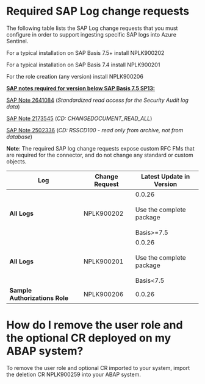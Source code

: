 # Required SAP Log change requests

The following table lists the SAP Log change requests that you must configure in order to support ingesting specific SAP logs into Azure Sentinel.
   
   For a typical installation on SAP Basis 7.5+  install NPLK900202
   
   For a typical installation on SAP Basis 7.4  install NPLK900201
   
   For the  role creation (any version) install NPLK900206

<u><b>SAP notes required for version below SAP Basis 7.5 SP13:</u></b>

[SAP Note 2641084](https://launchpad.support.sap.com/#/notes/2641084) (*Standardized read access for the Security Audit log data*)

[SAP Note 2173545](https://launchpad.support.sap.com/#/notes/2173545) (*CD: CHANGEDOCUMENT_READ_ALL*)

[SAP Note 2502336](https://launchpad.support.sap.com/#/notes/2502336) (*CD: RSSCD100 - read only from archive, not from database*)

**Note**: The required SAP log change requests expose custom RFC FMs that are required for the connector, and do not change any standard or custom objects.


| Log | Change Request | Latest Update in Version  | 
| --- | -------------- | -------------------------- |
| **All Logs** | NPLK900202 | 0.0.26 <br> <br>Use the complete package<br> <br>Basis>=7.5 |
| **All Logs** | NPLK900201 | 0.0.26 <br> <br>Use the complete package<br> <br>Basis<7.5 |
| **Sample Authorizations Role** | NPLK900206 | 0.0.26 | 

# How do I remove the user role and the optional CR deployed on my ABAP system?

To remove the user role and optional CR imported to your system, import the deletion CR NPLK900259 into your ABAP system.